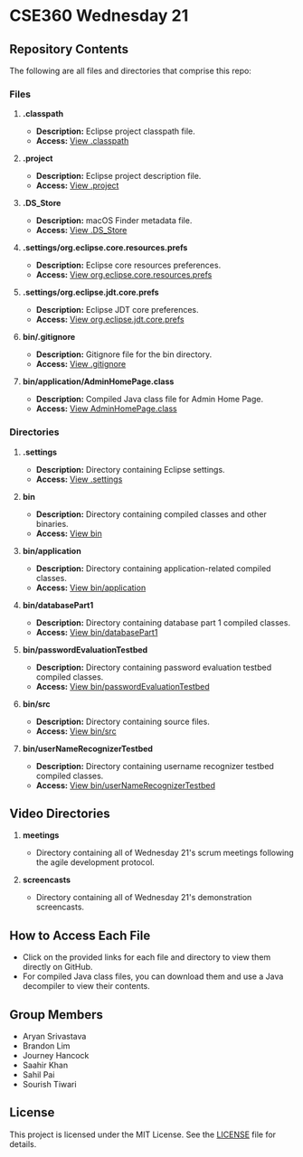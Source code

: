# CSE360 Wednesday 21

## Repository Contents

The following are all files and directories that comprise this repo:

### Files

1. **.classpath**
   - **Description:** Eclipse project classpath file.
   - **Access:** [View .classpath](https://github.com/sapai5/CSE360group/blob/main/.classpath)

2. **.project**
   - **Description:** Eclipse project description file.
   - **Access:** [View .project](https://github.com/sapai5/CSE360group/blob/main/.project)

3. **.DS_Store**
   - **Description:** macOS Finder metadata file.
   - **Access:** [View .DS_Store](https://github.com/sapai5/CSE360group/blob/main/.DS_Store)

4. **.settings/org.eclipse.core.resources.prefs**
   - **Description:** Eclipse core resources preferences.
   - **Access:** [View org.eclipse.core.resources.prefs](https://github.com/sapai5/CSE360group/blob/main/.settings/org.eclipse.core.resources.prefs)

5. **.settings/org.eclipse.jdt.core.prefs**
   - **Description:** Eclipse JDT core preferences.
   - **Access:** [View org.eclipse.jdt.core.prefs](https://github.com/sapai5/CSE360group/blob/main/.settings/org.eclipse.jdt.core.prefs)

6. **bin/.gitignore**
   - **Description:** Gitignore file for the bin directory.
   - **Access:** [View .gitignore](https://github.com/sapai5/CSE360group/blob/main/bin/.gitignore)

7. **bin/application/AdminHomePage.class**
   - **Description:** Compiled Java class file for Admin Home Page.
   - **Access:** [View AdminHomePage.class](https://github.com/sapai5/CSE360group/blob/main/bin/application/AdminHomePage.class)

### Directories

1. **.settings**
   - **Description:** Directory containing Eclipse settings.
   - **Access:** [View .settings](https://github.com/sapai5/CSE360group/tree/main/.settings)

2. **bin**
   - **Description:** Directory containing compiled classes and other binaries.
   - **Access:** [View bin](https://github.com/sapai5/CSE360group/tree/main/bin)

3. **bin/application**
   - **Description:** Directory containing application-related compiled classes.
   - **Access:** [View bin/application](https://github.com/sapai5/CSE360group/tree/main/bin/application)

4. **bin/databasePart1**
   - **Description:** Directory containing database part 1 compiled classes.
   - **Access:** [View bin/databasePart1](https://github.com/sapai5/CSE360group/tree/main/bin/databasePart1)

5. **bin/passwordEvaluationTestbed**
   - **Description:** Directory containing password evaluation testbed compiled classes.
   - **Access:** [View bin/passwordEvaluationTestbed](https://github.com/sapai5/CSE360group/tree/main/bin/passwordEvaluationTestbed)

6. **bin/src**
   - **Description:** Directory containing source files.
   - **Access:** [View bin/src](https://github.com/sapai5/CSE360group/tree/main/bin/src)

7. **bin/userNameRecognizerTestbed**
   - **Description:** Directory containing username recognizer testbed compiled classes.
   - **Access:** [View bin/userNameRecognizerTestbed](https://github.com/sapai5/CSE360group/tree/main/bin/userNameRecognizerTestbed)
  
## Video Directories

1. **meetings**
   - Directory containing all of Wednesday 21's scrum meetings following the agile development protocol.

2. **screencasts**
   - Directory containing all of Wednesday 21's demonstration screencasts. 

## How to Access Each File

- Click on the provided links for each file and directory to view them directly on GitHub.
- For compiled Java class files, you can download them and use a Java decompiler to view their contents.

## Group Members
 - Aryan Srivastava
 - Brandon Lim
 - Journey Hancock
 - Saahir Khan
 - Sahil Pai
 - Sourish Tiwari


## License

This project is licensed under the MIT License. See the [LICENSE](LICENSE) file for details.
